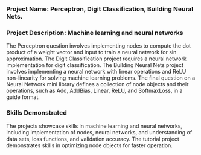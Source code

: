 ### Project Name: Perceptron, Digit Classification, Building Neural Nets.

### Project Description: Machine learning and neural networks
The Perceptron question involves implementing nodes to compute the dot product of a weight vector and input to train a neural network for sin approximation. The Digit Classification project requires a neural network implementation for digit classification. The Building Neural Nets project involves implementing a neural network with linear operations and ReLU non-linearity for solving machine learning problems. The final question on a Neural Network mini library defines a collection of node objects and their operations, such as Add, AddBias, Linear, ReLU, and SoftmaxLoss, in a guide format.

### Skills Demonstrated
The projects showcase skills in machine learning and neural networks, including implementation of nodes, neural networks, and understanding of data sets, loss functions, and validation accuracy. The tutorial project demonstrates skills in optimizing node objects for faster operation.